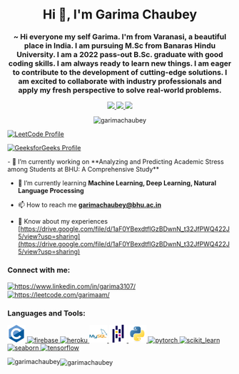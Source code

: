 <h1 align="center">Hi 👋, I'm Garima Chaubey</h1>
<h3 align="center">~ Hi everyone my self Garima. I'm from Varanasi, a beautiful place in India. I am pursuing M.Sc from Banaras Hindu University. I am a 2022 pass-out B.Sc. graduate with good coding skills. I am always ready to learn new things. I am eager to contribute to the development of cutting-edge solutions. I am excited to collaborate with industry professionals and apply my fresh perspective to solve real-world problems.</h3>

<p align="center">
    <a href="https://leetcode.com/GarimaAM/">
        <img src="https://img.shields.io/badge/leetcode-%23FFA116.svg?&style=for-the-badge&logo=leetcode&logoColor=white" height=30>
    </a>
    <a href="http://www.linkedin.com/in/garima3107">
        <img src="https://img.shields.io/badge/linkedin-%230077B5.svg?&style=for-the-badge&logo=linkedin&logoColor=white" height=30>
    </a>
    <a href="https://auth.geeksforgeeks.org/user/kashyapgarima700">
        <img src="https://img.shields.io/badge/gfg-%23000000.svg?&style=for-the-badge&logo=geeksforgeeks&logoColor=white" height=30>
    </a>
</p>



<div class="container">
  <p align="center"> <img src="https://komarev.com/ghpvc/?username=garimachaubey&label=Profile%20views&color=0e75b6&style=flat" alt="garimachaubey" /> </p>
  <div class="symbols">
    <p>
      <a href="https://leetcode.com/GarimaAM/">
        <img src="https://img.shields.io/badge/LeetCode-Profile-orange?style=flat&logo=leetcode" alt="LeetCode Profile">
      </a>
    </p>
    <p>
      <a href="https://auth.geeksforgeeks.org/user/kashyapgarima700">
        <img src="https://img.shields.io/badge/GeeksforGeeks-Profile-brightgreen?style=flat&logo=geeksforgeeks" alt="GeeksforGeeks Profile">
      </a>
    </p>
  </div>
</div>
- 🔭 I’m currently working on **Analyzing and Predicting Academic Stress among Students at BHU: A Comprehensive Study**

- 🌱 I’m currently learning **Machine Learning, Deep Learning, Natural Language Processing**

- 📫 How to reach me **garimachaubey@bhu.ac.in**

- 📄 Know about my experiences [https://drive.google.com/file/d/1aF0YBexdtfIGzBDwnN_t32JfPWQ422J5/view?usp=sharing](https://drive.google.com/file/d/1aF0YBexdtfIGzBDwnN_t32JfPWQ422J5/view?usp=sharing)

<h3 align="left">Connect with me:</h3>
<p align="left">
<a href="https://linkedin.com/in/https://www.linkedin.com/in/garima3107/" target="blank"><img align="center" src="https://raw.githubusercontent.com/rahuldkjain/github-profile-readme-generator/master/src/images/icons/Social/linked-in-alt.svg" alt="https://www.linkedin.com/in/garima3107/" height="30" width="40" /></a>
<a href="https://www.leetcode.com/https://leetcode.com/garimaam/" target="blank"><img align="center" src="https://raw.githubusercontent.com/rahuldkjain/github-profile-readme-generator/master/src/images/icons/Social/leet-code.svg" alt="https://leetcode.com/garimaam/" height="30" width="40" /></a>
</p>

<h3 align="left">Languages and Tools:</h3>
<p align="left"> <a href="https://www.cprogramming.com/" target="_blank" rel="noreferrer"> <img src="https://raw.githubusercontent.com/devicons/devicon/master/icons/c/c-original.svg" alt="c" width="40" height="40"/> </a> <a href="https://firebase.google.com/" target="_blank" rel="noreferrer"> <img src="https://www.vectorlogo.zone/logos/firebase/firebase-icon.svg" alt="firebase" width="40" height="40"/> </a> <a href="https://heroku.com" target="_blank" rel="noreferrer"> <img src="https://www.vectorlogo.zone/logos/heroku/heroku-icon.svg" alt="heroku" width="40" height="40"/> </a> <a href="https://www.mysql.com/" target="_blank" rel="noreferrer"> <img src="https://raw.githubusercontent.com/devicons/devicon/master/icons/mysql/mysql-original-wordmark.svg" alt="mysql" width="40" height="40"/> </a> <a href="https://pandas.pydata.org/" target="_blank" rel="noreferrer"> <img src="https://raw.githubusercontent.com/devicons/devicon/2ae2a900d2f041da66e950e4d48052658d850630/icons/pandas/pandas-original.svg" alt="pandas" width="40" height="40"/> </a> <a href="https://www.python.org" target="_blank" rel="noreferrer"> <img src="https://raw.githubusercontent.com/devicons/devicon/master/icons/python/python-original.svg" alt="python" width="40" height="40"/> </a> <a href="https://pytorch.org/" target="_blank" rel="noreferrer"> <img src="https://www.vectorlogo.zone/logos/pytorch/pytorch-icon.svg" alt="pytorch" width="40" height="40"/> </a> <a href="https://scikit-learn.org/" target="_blank" rel="noreferrer"> <img src="https://upload.wikimedia.org/wikipedia/commons/0/05/Scikit_learn_logo_small.svg" alt="scikit_learn" width="40" height="40"/> </a> <a href="https://seaborn.pydata.org/" target="_blank" rel="noreferrer"> <img src="https://seaborn.pydata.org/_images/logo-mark-lightbg.svg" alt="seaborn" width="40" height="40"/> </a> <a href="https://www.tensorflow.org" target="_blank" rel="noreferrer"> <img src="https://www.vectorlogo.zone/logos/tensorflow/tensorflow-icon.svg" alt="tensorflow" width="40" height="40"/> </a> </p>

<p><img align="left" src="https://github-readme-stats.vercel.app/api/top-langs?username=garimachaubey&show_icons=true&locale=en&layout=compact" alt="garimachaubey" /></p>

<p><img align="center" src="https://github-readme-streak-stats.herokuapp.com/?user=garimachaubey&" alt="garimachaubey" /></p>
